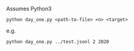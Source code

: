 Assumes Python3

`python day_one.py <path-to-file> <n> <target>`

e.g.

`python day_one.py ../test.jsonl 2 2020`